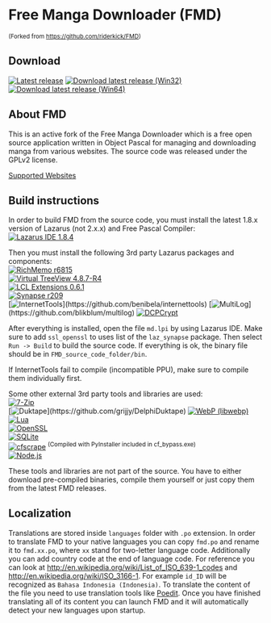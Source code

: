 # Free Manga Downloader (FMD)

<sup>(Forked from https://github.com/riderkick/FMD)</sup>

## Download

[![Latest release](https://img.shields.io/github/release/fmd-project-team/FMD.svg)](https://github.com/fmd-project-team/FMD/releases/latest)
[![Download latest release (Win32)](https://img.shields.io/github/downloads/fmd-project-team/FMD/latest/fmd_0.9.167.0.7z.svg?label=Win32)](https://github.com/fmd-project-team/FMD/releases/download/0.9.167.0/fmd_0.9.167.0.7z)
[![Download latest release (Win64)](https://img.shields.io/github/downloads/fmd-project-team/FMD/latest/fmd_0.9.167.0_Win64.7z.svg?label=Win64)](https://github.com/fmd-project-team/FMD/releases/download/0.9.167.0/fmd_0.9.167.0_Win64.7z)

## About FMD

This is an active fork of the Free Manga Downloader which is a free open source application written in Object Pascal for managing and downloading manga from various websites. The source code was released under the GPLv2 license.  
  
  
[Supported Websites](https://github.com/fmd-project-team/FMD/wiki/Supported-Websites)  
  
## Build instructions

In order to build FMD from the source code, you must install the latest 1.8.x version of Lazarus (not 2.x.x) and Free Pascal Compiler:  
[![Lazarus IDE 1.8.4](https://img.shields.io/badge/Lazarus%20IDE-1.8.4-Blue.svg)](http://www.lazarus-ide.org/)  

Then you must install the following 3rd party Lazarus packages and components:  
[![RichMemo r6815](https://img.shields.io/badge/RichMemo-r6815-Blue.svg)](https://sourceforge.net/p/lazarus-ccr/svn/HEAD/tree/components/richmemo/)  
[![Virtual TreeView 4.8.7-R4](https://img.shields.io/badge/Virtual%20TreeView-4.8.7--R4-Blue.svg)](https://github.com/blikblum/VirtualTreeView-Lazarus/tree/lazarus-v4)  
[![LCL Extensions 0.6.1](https://img.shields.io/badge/LCL%20Extensions-0.6.1-Blue.svg)](https://github.com/blikblum/VirtualTreeView-Lazarus/releases/download/lazarus-4.8.7-R4/lclextensions-0.6.1.zip)  
[![Synapse r209](https://img.shields.io/badge/Synapse-r209-Blue.svg)](https://sourceforge.net/p/synalist/code/HEAD/tree/trunk/)  
[![InternetTools](https://img.shields.io/badge/InternetTools-git%20master%20commit%20af3cb6c5b010270ec9647fd22a5cd49bdb89a9c3%20(29.01.2019)-Blue.svg)](https://github.com/benibela/internettools)  
[![MultiLog](https://img.shields.io/badge/MultiLog-git%20master%20commit%20dac8373f485e4f8e20a41f6f7e7da298b48df0ab%20(15.10.2017)-Blue.svg)](https://github.com/blikblum/multilog)  
[![DCPCrypt](https://img.shields.io/badge/DCPCrypt-2.0.4.1-Blue.svg)](https://sourceforge.net/projects/lazarus-ccr/)  

After everything is installed, open the file `md.lpi` by using Lazarus IDE. Make sure to add `ssl_openssl` to uses list of the `laz_synapse` package.
Then select `Run -> Build` to build the source code. If everything is ok, the binary file should be in `FMD_source_code_folder/bin`.

If InternetTools fail to compile (incompatible PPU), make sure to compile them individually first.

Some other external 3rd party tools and libraries are used:  
[![7-Zip](https://img.shields.io/badge/7--Zip%20(Standalone)-19.00-Blue.svg)](https://www.7-zip.org)  
[![Duktape](https://img.shields.io/badge/Duktape-git%20master%20commit%2061d8ce8cb9aa35e3168f4a32690cbd5e34c210b6%20(01.03.2018)-Blue.svg)](https://github.com/grijjy/DelphiDuktape)  
[![WebP (libwebp)](https://img.shields.io/badge/WebP%20(libwebp)-0.6.1-Blue.svg)](https://github.com/webmproject/libwebp/)  
[![Lua](https://img.shields.io/badge/Lua-5.3-Blue.svg)](http://luabinaries.sourceforge.net/)  
[![OpenSSL](https://img.shields.io/badge/OpenSSL-1.0.2n-Blue.svg)](https://www.openssl.org/)  
[![SQLite](https://img.shields.io/badge/SQLite-3.22.0-Blue.svg)](https://www.sqlite.org/)  
[![cfscrape](https://img.shields.io/badge/cfscrape-2.0.8-Blue.svg)](https://github.com/Anorov/cloudflare-scrape/) <sup>(Compiled with PyInstaller included in cf_bypass.exe)</sup>  
[![Node.js](https://img.shields.io/badge/Node.js-12.8.0.0-Blue.svg)](https://nodejs.org/)  

These tools and libraries are not part of the source. You have to either download pre-compiled binaries, compile them yourself or just copy them from the latest FMD releases.

## Localization

Translations are stored inside `languages` folder with `.po` extension. In order to translate FMD to your native languages you can copy `fmd.po` and rename it to `fmd.xx.po`, where `xx` stand for two-letter language code. Additionally you can add country code at the end of language code. For reference you can look at http://en.wikipedia.org/wiki/List_of_ISO_639-1_codes and http://en.wikipedia.org/wiki/ISO_3166-1. For example `id_ID` will be recognized as `Bahasa Indonesia (Indonesia)`. To translate the content of the file you need to use translation tools like [Poedit](https://poedit.net). Once you have finished translating all of its content you can launch FMD and it will automatically detect your new languages upon startup.
